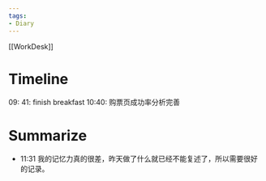 ```yaml
---
tags:
- Diary
---
```

[[WorkDesk]]
# Timeline 
09: 41: finish breakfast
10:40: 购票页成功率分析完善
# Summarize



- 11:31 我的记忆力真的很差，昨天做了什么就已经不能复述了，所以需要很好的记录。